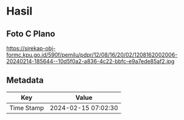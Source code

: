 # Hasil

## Foto C Plano

https://sirekap-obj-formc.kpu.go.id/590f/pemilu/pdpr/12/08/16/20/02/1208162002006-20240214-185644--10d5f0a2-a836-4c22-bbfc-e9a7ede85af2.jpg


## Metadata

| Key        | Value               |
| ---------- | ------------------- |
| Time Stamp | 2024-02-15 07:02:30 |



